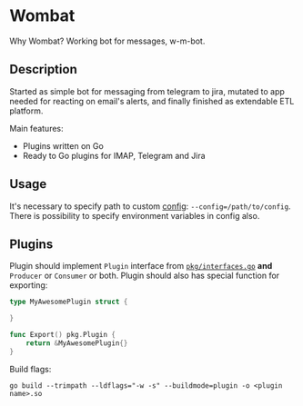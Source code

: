 # Wombat

Why Wombat? Working bot for messages, w-m-bot.

## Description

Started as simple bot for messaging from telegram to jira, mutated to app needed for reacting on email's alerts, and finally finished as extendable ETL platform.

Main features:

-   Plugins written on Go
-   Ready to Go plugins for IMAP, Telegram and Jira

## Usage

It's necessary to specify path to custom [config](examples/config.yaml): `--config=/path/to/config`. There is possibility to specify environment variables in config also.

## Plugins

Plugin should implement `Plugin` interface from [`pkg/interfaces.go`](pkg/interfaces.go) **and** `Producer` or `Consumer` or both.
Plugin should also has special function for exporting:

```go
type MyAwesomePlugin struct {

}

func Export() pkg.Plugin {
	return &MyAwesomePlugin{}
}
```

Build flags:

```shell
go build --trimpath --ldflags="-w -s" --buildmode=plugin -o <plugin name>.so
```

[cel-spec]: https://github.com/google/cel-spec
[cel-k8s]: https://kubernetes.io/docs/reference/using-api/cel/
